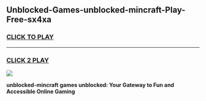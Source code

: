 
## Unblocked-Games-unblocked-mincraft-Play-Free-sx4xa
<h3>
<a href="https://premium76.site?title=unblocked-mincraft&ref=23A">CLICK TO PLAY</a></h3>
<hr>

<h3>
<a href="https://premium76.site?title=unblocked-mincraft&ref=23A">CLICK 2 PLAY</a>
  
</h3>

<a href="https://premium76.site?title=unblocked-mincraft&ref=23A"><img src="https://clearcache.store/games.png"></a>


**unblocked-mincraft games unblocked: Your Gateway to Fun and Accessible Online Gaming**
